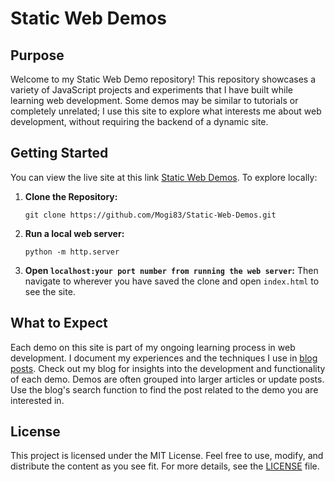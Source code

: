 # Static Web Demos

## Purpose

Welcome to my Static Web Demo repository! This repository showcases a variety of JavaScript projects and experiments that I have built while learning web development. Some demos may be similar to tutorials or completely unrelated; I use this site to explore what interests me about web development, without requiring the backend of a dynamic site.

## Getting Started

You can view the live site at this link [Static Web Demos](https://mogi83.github.io/Static-Web-Demos/). To explore locally:

1. **Clone the Repository:**
   ```
   git clone https://github.com/Mogi83/Static-Web-Demos.git
   ```
2. **Run a local web server:**
   ```
   python -m http.server
   ```
3. **Open `localhost:your port number from running the web server`:**
   Then navigate to wherever you have saved the clone and open `index.html` to see the site.

## What to Expect

Each demo on this site is part of my ongoing learning process in web development. I document my experiences and the techniques I use in [blog posts](https://mogi83.github.io). Check out my blog for insights into the development and functionality of each demo. Demos are often grouped into larger articles or update posts. Use the blog's search function to find the post related to the demo you are interested in.
## License

This project is licensed under the MIT License. Feel free to use, modify, and distribute the content as you see fit. For more details, see the [LICENSE](LICENSE) file.
